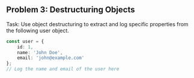 ## Problem 3: Destructuring Objects
Task: Use object destructuring to extract and log specific properties from the following user object.
```ts
const user = {
    id: 1,
    name: 'John Doe',
    email: 'john@example.com'
};
// Log the name and email of the user here
```